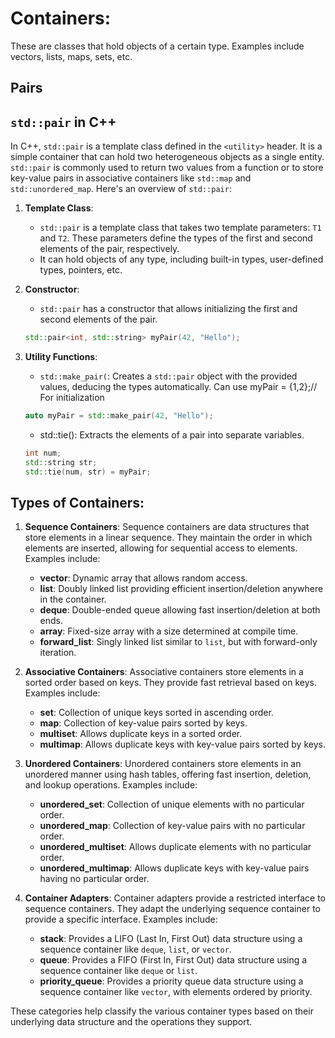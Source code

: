 # Containers: 

These are classes that hold objects of a certain type. Examples include vectors, lists, maps, sets, etc.

## Pairs

## `std::pair` in C++

In C++, `std::pair` is a template class defined in the `<utility>` header. It is a simple container that can hold two heterogeneous objects as a single entity. `std::pair` is commonly used to return two values from a function or to store key-value pairs in associative containers like `std::map` and `std::unordered_map`. Here's an overview of `std::pair`:

1. **Template Class**:
   - `std::pair` is a template class that takes two template parameters: `T1` and `T2`. These parameters define the types of the first and second elements of the pair, respectively.
   - It can hold objects of any type, including built-in types, user-defined types, pointers, etc.

2. **Constructor**:
   - `std::pair` has a constructor that allows initializing the first and second elements of the pair.
   ```cpp
   std::pair<int, std::string> myPair(42, "Hello");
   ```

3. **Utility Functions**:
   - `std::make_pair(`: Creates a `std::pair` object with the provided values, deducing the types automatically.
   Can use myPair = {1,2};// For initialization
   ```cpp
   auto myPair = std::make_pair(42, "Hello");
   ```
   - std::tie(): Extracts the elements of a pair into separate variables.
   ```cpp
   int num;
   std::string str;
   std::tie(num, str) = myPair;
   ```

## Types of Containers: 


1. **Sequence Containers**:
   Sequence containers are data structures that store elements in a linear sequence. They maintain the order in which elements are inserted, allowing for sequential access to elements. Examples include:
   - **vector**: Dynamic array that allows random access.
   - **list**: Doubly linked list providing efficient insertion/deletion anywhere in the container.
   - **deque**: Double-ended queue allowing fast insertion/deletion at both ends.
   - **array**: Fixed-size array with a size determined at compile time.
   - **forward_list**: Singly linked list similar to `list`, but with forward-only iteration.

2. **Associative Containers**:
   Associative containers store elements in a sorted order based on keys. They provide fast retrieval based on keys. Examples include:
   - **set**: Collection of unique keys sorted in ascending order.
   - **map**: Collection of key-value pairs sorted by keys.
   - **multiset**: Allows duplicate keys in a sorted order.
   - **multimap**: Allows duplicate keys with key-value pairs sorted by keys.

3. **Unordered Containers**:
   Unordered containers store elements in an unordered manner using hash tables, offering fast insertion, deletion, and lookup operations. Examples include:
   - **unordered_set**: Collection of unique elements with no particular order.
   - **unordered_map**: Collection of key-value pairs with no particular order.
   - **unordered_multiset**: Allows duplicate elements with no particular order.
   - **unordered_multimap**: Allows duplicate keys with key-value pairs having no particular order.

4. **Container Adapters**:
   Container adapters provide a restricted interface to sequence containers. They adapt the underlying sequence container to provide a specific interface. Examples include:
   - **stack**: Provides a LIFO (Last In, First Out) data structure using a sequence container like `deque`, `list`, or `vector`.
   - **queue**: Provides a FIFO (First In, First Out) data structure using a sequence container like `deque` or `list`.
   - **priority_queue**: Provides a priority queue data structure using a sequence container like `vector`, with elements ordered by priority.

These categories help classify the various container types based on their underlying data structure and the operations they support.
